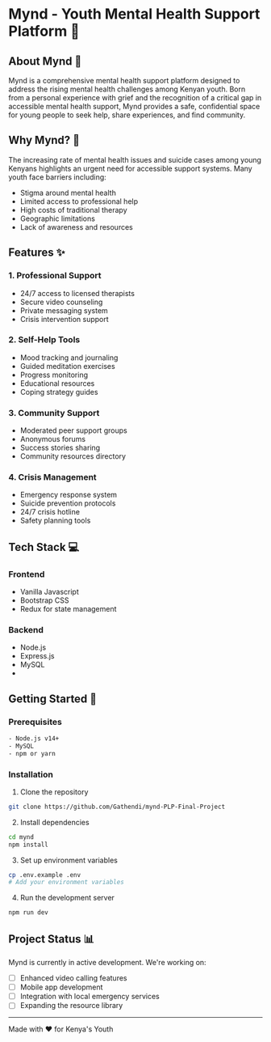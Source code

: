 # Mynd - Youth Mental Health Support Platform 🌟

## About Mynd 💭
Mynd is a comprehensive mental health support platform designed to address the rising mental health challenges among Kenyan youth. Born from a personal experience with grief and the recognition of a critical gap in accessible mental health support, Mynd provides a safe, confidential space for young people to seek help, share experiences, and find community.

## Why Mynd? 🤔
The increasing rate of mental health issues and suicide cases among young Kenyans highlights an urgent need for accessible support systems. Many youth face barriers including:
- Stigma around mental health
- Limited access to professional help
- High costs of traditional therapy
- Geographic limitations
- Lack of awareness and resources

## Features ✨

### 1. Professional Support
- 24/7 access to licensed therapists
- Secure video counseling
- Private messaging system
- Crisis intervention support

### 2. Self-Help Tools
- Mood tracking and journaling
- Guided meditation exercises
- Progress monitoring
- Educational resources
- Coping strategy guides

### 3. Community Support
- Moderated peer support groups
- Anonymous forums
- Success stories sharing
- Community resources directory

### 4. Crisis Management
- Emergency response system
- Suicide prevention protocols
- 24/7 crisis hotline
- Safety planning tools

## Tech Stack 💻

### Frontend
- Vanilla Javascript
- Bootstrap CSS
- Redux for state management

### Backend
- Node.js
- Express.js
- MySQL
- 



## Getting Started 🚀

### Prerequisites
```bash
- Node.js v14+
- MySQL
- npm or yarn
```

### Installation
1. Clone the repository
```bash
git clone https://github.com/Gathendi/mynd-PLP-Final-Project
```

2. Install dependencies
```bash
cd mynd
npm install
```

3. Set up environment variables
```bash
cp .env.example .env
# Add your environment variables
```

4. Run the development server
```bash
npm run dev
```




## Project Status 📊
Mynd is currently in active development. We're working on:
- [ ] Enhanced video calling features
- [ ] Mobile app development
- [ ] Integration with local emergency services
- [ ] Expanding the resource library

---
Made with ❤️ for Kenya's Youth
